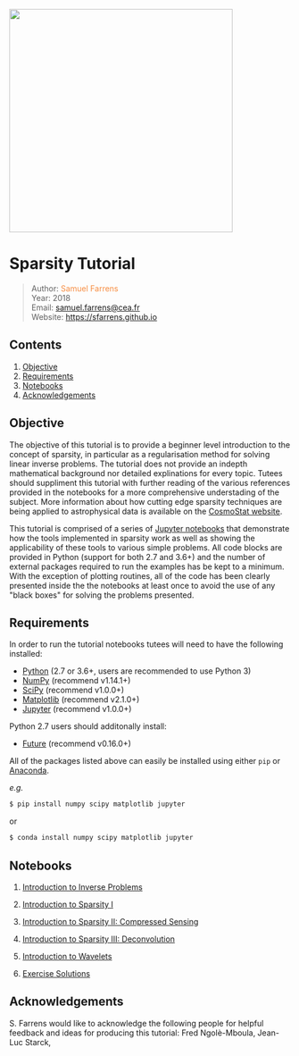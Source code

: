 <a href="http://www.cosmostat.org/" target_="blank"><img src="http://www.cosmostat.org/wp-content/uploads/2017/07/CosmoStat-Logo_WhiteBK.jpg" width="400"></a>


# Sparsity Tutorial

> Author: <font color='#f78c40'>Samuel Farrens</font>    
> Year: 2018  
> Email: [samuel.farrens@cea.fr](mailto:samuel.farrens@cea.fr)  
> Website: <a href="https://sfarrens.github.io" target="_blank">https://sfarrens.github.io</a>

## Contents

1. [Objective](#Objective)
1. [Requirements](#Requirements)
1. [Notebooks](#Notebooks)
1. [Acknowledgements](#Acknowledgements)


## Objective

The objective of this tutorial is to provide a beginner level introduction to the concept of sparsity, in particular as a regularisation method for solving linear inverse problems. The tutorial does not provide an indepth mathematical background nor detailed explinations for every topic. Tutees should suppliment this tutorial with further reading of the various references provided in the notebooks for a more comprehensive understading of the subject. More information about how cutting edge sparsity techniques are being applied to astrophysical data is available on the <a href="http://www.cosmostat.org/" target_="blank">CosmoStat website</a>.

This tutorial is comprised of a series of <a href="https://jupyter-notebook.readthedocs.io/en/stable/" target_="blanck">Jupyter notebooks</a> that demonstrate how the tools implemented in sparsity work as well as showing the applicability of these tools to various simple problems. All code blocks are provided in Python (support for both 2.7 and 3.6+) and the number of external packages required to run the examples has be kept to a minimum. With the exception of plotting routines, all of the code has been clearly presented inside the the notebooks at least once to avoid the use of any "black boxes" for solving the problems presented.

## Requirements

In order to run the tutorial notebooks tutees will need to have the following installed:

* <a href="https://www.python.org/" target_="blank">Python</a> (2.7 or 3.6+, users are recommended to use Python 3)
* <a href="http://www.numpy.org/" target_="blank">NumPy</a> (recommend v1.14.1+)
* <a href="https://www.scipy.org/" target_="blank">SciPy</a> (recommend v1.0.0+)
* <a href="https://matplotlib.org/" target_="blank">Matplotlib</a> (recommend v2.1.0+)
* <a href="http://jupyter.org/" target_="blank">Jupyter</a> (recommend v1.0.0+)

Python 2.7 users should additonally install:

* <a href="https://pypi.org/project/future/" target_="blank">Future</a> (recommend v0.16.0+)

All of the packages listed above can easily be installed using either `pip` or <a href="https://www.anaconda.com/" target_="blank">Anaconda</a>.

*e.g.*

```bash
$ pip install numpy scipy matplotlib jupyter
```

or

```bash
$ conda install numpy scipy matplotlib jupyter
```


## Notebooks

1. [Introduction to Inverse Problems](./inverse_problems_1.ipynb)

1. [Introduction to Sparsity I](./sparsity_1.ipynb)

1. [Introduction to Sparsity II: Compressed Sensing](./sparsity_2_compressed_sensing.ipynb)

1. [Introduction to Sparsity III: Deconvolution](./sparsity_3_deconvolution.ipynb)

1. [Introduction to Wavelets](./wavelets.ipynb)

1. [Exercise Solutions](./exercise_solutions.ipynb)

## Acknowledgements

S. Farrens would like to acknowledge the following people for helpful feedback and ideas for producing this tutorial: Fred Ngolè-Mboula, Jean-Luc Starck,
